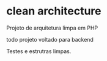 # clean architecture


Projeto de arquitetura limpa em PHP

todo projeto voltado para backend

Testes e estrutras limpas.

